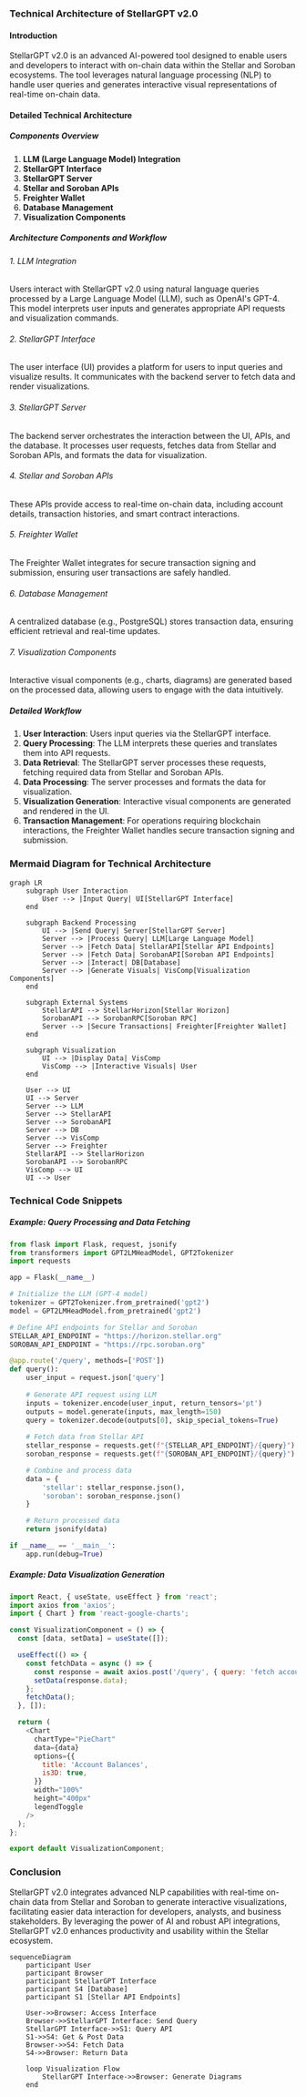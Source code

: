 ### Technical Architecture of StellarGPT v2.0

#### Introduction
StellarGPT v2.0 is an advanced AI-powered tool designed to enable users and developers to interact with on-chain data within the Stellar and Soroban ecosystems. The tool leverages natural language processing (NLP) to handle user queries and generates interactive visual representations of real-time on-chain data.

#### Detailed Technical Architecture

##### Components Overview
1. **LLM (Large Language Model) Integration**
2. **StellarGPT Interface**
3. **StellarGPT Server**
4. **Stellar and Soroban APIs**
5. **Freighter Wallet**
6. **Database Management**
7. **Visualization Components**

##### Architecture Components and Workflow

###### 1. LLM Integration
Users interact with StellarGPT v2.0 using natural language queries processed by a Large Language Model (LLM), such as OpenAI's GPT-4. This model interprets user inputs and generates appropriate API requests and visualization commands.

###### 2. StellarGPT Interface
The user interface (UI) provides a platform for users to input queries and visualize results. It communicates with the backend server to fetch data and render visualizations.

###### 3. StellarGPT Server
The backend server orchestrates the interaction between the UI, APIs, and the database. It processes user requests, fetches data from Stellar and Soroban APIs, and formats the data for visualization.

###### 4. Stellar and Soroban APIs
These APIs provide access to real-time on-chain data, including account details, transaction histories, and smart contract interactions.

###### 5. Freighter Wallet
The Freighter Wallet integrates for secure transaction signing and submission, ensuring user transactions are safely handled.

###### 6. Database Management
A centralized database (e.g., PostgreSQL) stores transaction data, ensuring efficient retrieval and real-time updates.

###### 7. Visualization Components
Interactive visual components (e.g., charts, diagrams) are generated based on the processed data, allowing users to engage with the data intuitively.

##### Detailed Workflow
1. **User Interaction**: Users input queries via the StellarGPT interface.
2. **Query Processing**: The LLM interprets these queries and translates them into API requests.
3. **Data Retrieval**: The StellarGPT server processes these requests, fetching required data from Stellar and Soroban APIs.
4. **Data Processing**: The server processes and formats the data for visualization.
5. **Visualization Generation**: Interactive visual components are generated and rendered in the UI.
6. **Transaction Management**: For operations requiring blockchain interactions, the Freighter Wallet handles secure transaction signing and submission.

### Mermaid Diagram for Technical Architecture

```mermaid
graph LR
    subgraph User Interaction
        User --> |Input Query| UI[StellarGPT Interface]
    end

    subgraph Backend Processing
        UI --> |Send Query| Server[StellarGPT Server]
        Server --> |Process Query| LLM[Large Language Model]
        Server --> |Fetch Data| StellarAPI[Stellar API Endpoints]
        Server --> |Fetch Data| SorobanAPI[Soroban API Endpoints]
        Server --> |Interact| DB[Database]
        Server --> |Generate Visuals| VisComp[Visualization Components]
    end

    subgraph External Systems
        StellarAPI --> StellarHorizon[Stellar Horizon]
        SorobanAPI --> SorobanRPC[Soroban RPC]
        Server --> |Secure Transactions| Freighter[Freighter Wallet]
    end

    subgraph Visualization
        UI --> |Display Data| VisComp
        VisComp --> |Interactive Visuals| User
    end

    User --> UI
    UI --> Server
    Server --> LLM
    Server --> StellarAPI
    Server --> SorobanAPI
    Server --> DB
    Server --> VisComp
    Server --> Freighter
    StellarAPI --> StellarHorizon
    SorobanAPI --> SorobanRPC
    VisComp --> UI
    UI --> User
```

### Technical Code Snippets

##### Example: Query Processing and Data Fetching
```python
from flask import Flask, request, jsonify
from transformers import GPT2LMHeadModel, GPT2Tokenizer
import requests

app = Flask(__name__)

# Initialize the LLM (GPT-4 model)
tokenizer = GPT2Tokenizer.from_pretrained('gpt2')
model = GPT2LMHeadModel.from_pretrained('gpt2')

# Define API endpoints for Stellar and Soroban
STELLAR_API_ENDPOINT = "https://horizon.stellar.org"
SOROBAN_API_ENDPOINT = "https://rpc.soroban.org"

@app.route('/query', methods=['POST'])
def query():
    user_input = request.json['query']
    
    # Generate API request using LLM
    inputs = tokenizer.encode(user_input, return_tensors='pt')
    outputs = model.generate(inputs, max_length=150)
    query = tokenizer.decode(outputs[0], skip_special_tokens=True)
    
    # Fetch data from Stellar API
    stellar_response = requests.get(f"{STELLAR_API_ENDPOINT}/{query}")
    soroban_response = requests.get(f"{SOROBAN_API_ENDPOINT}/{query}")

    # Combine and process data
    data = {
        'stellar': stellar_response.json(),
        'soroban': soroban_response.json()
    }

    # Return processed data
    return jsonify(data)

if __name__ == '__main__':
    app.run(debug=True)
```

##### Example: Data Visualization Generation
```javascript
import React, { useState, useEffect } from 'react';
import axios from 'axios';
import { Chart } from 'react-google-charts';

const VisualizationComponent = () => {
  const [data, setData] = useState([]);

  useEffect(() => {
    const fetchData = async () => {
      const response = await axios.post('/query', { query: 'fetch account balances' });
      setData(response.data);
    };
    fetchData();
  }, []);

  return (
    <Chart
      chartType="PieChart"
      data={data}
      options={{
        title: 'Account Balances',
        is3D: true,
      }}
      width="100%"
      height="400px"
      legendToggle
    />
  );
};

export default VisualizationComponent;
```

### Conclusion
StellarGPT v2.0 integrates advanced NLP capabilities with real-time on-chain data from Stellar and Soroban to generate interactive visualizations, facilitating easier data interaction for developers, analysts, and business stakeholders. By leveraging the power of AI and robust API integrations, StellarGPT v2.0 enhances productivity and usability within the Stellar ecosystem.

```mermaid
sequenceDiagram
    participant User
    participant Browser
    participant StellarGPT Interface
    participant S4 [Database]
    participant S1 [Stellar API Endpoints]

    User->>Browser: Access Interface
    Browser->>StellarGPT Interface: Send Query
    StellarGPT Interface->>S1: Query API
    S1->>S4: Get & Post Data
    Browser->>S4: Fetch Data
    S4->>Browser: Return Data

    loop Visualization Flow
        StellarGPT Interface->>Browser: Generate Diagrams
    end

```
